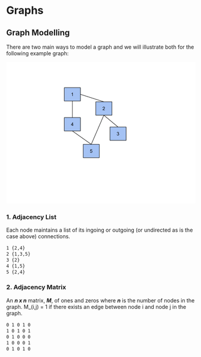 # Graphs

## Graph Modelling

There are two main ways to model a graph and we will illustrate both for the following example graph: 

![Meow](exampleGraph.png)

### 1. Adjacency List

Each node maintains a list of its ingoing or outgoing (or undirected as is the case above) connections.

```
1 {2,4}
2 {1,3,5}
3 {2}
4 {1,5}
5 {2,4}

```

### 2. Adjacency Matrix

An ***n x n*** matrix, ***M***, of ones and zeros where ***n*** is the number of nodes in the graph. M_(i,j) = 1 if there exists an edge between node i and node j in the graph. 

```
0 1 0 1 0
1 0 1 0 1
0 1 0 0 0 
1 0 0 0 1
0 1 0 1 0
```

 
